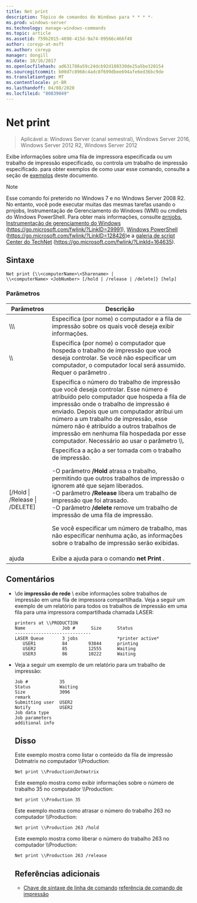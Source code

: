 ```yaml
---
title: Net print
description: Tópico de comandos do Windows para * * * *-
ms.prod: windows-server
ms.technology: manage-windows-commands
ms.topic: article
ms.assetid: f59b2015-4698-415d-9a74-09566c466f40
author: coreyp-at-msft
ms.author: coreyp
manager: dongill
ms.date: 10/16/2017
ms.openlocfilehash: ad631788a59c24dcb92d180330de25a5be320154
ms.sourcegitcommit: b00d7c8968c4adc8f699dbee694afe6ed36bc9de
ms.translationtype: MT
ms.contentlocale: pt-BR
ms.lasthandoff: 04/08/2020
ms.locfileid: "80839049"
---
```

# <a name="net-print"></a>Net print

>Aplicável a: Windows Server (canal semestral), Windows Server 2016, Windows Server 2012 R2, Windows Server 2012

Exibe informações sobre uma fila de impressora especificada ou um trabalho de impressão especificado, ou controla um trabalho de impressão especificado.
para obter exemplos de como usar esse comando, consulte a seção de [exemplos](#BKMK_examples) deste documento.
> [!NOTE]
> Esse comando foi preterido no Windows 7 e no Windows Server 2008 R2. No entanto, você pode executar muitas das mesmas tarefas usando o prnjobs, Instrumentação de Gerenciamento do Windows (WMI) ou cmdlets do Windows PowerShell. Para obter mais informações, consulte [prnjobs](prnjobs.md), [Instrumentação de gerenciamento do Windows](https://go.microsoft.com/fwlink/?LinkID=29991) (https://go.microsoft.com/fwlink/?LinkID=29991), [Windows PowerShell](https://go.microsoft.com/fwlink/?LinkID=128426) (https://go.microsoft.com/fwlink/?LinkID=128426)e a [galeria de script Center do TechNet](https://go.microsoft.com/fwlink/?LinkId=164635) (https://go.microsoft.com/fwlink/?LinkId=164635).
> ## <a name="syntax"></a>Sintaxe
> ```
> Net print {\\<computerName>\<Sharename> | 
> \\<computerName> <JobNumber> [/hold | /release | /delete]} [help]
> ```
> ### <a name="parameters"></a>Parâmetros
> 
> |               Parâmetros               |                                                                                                                                                                                                                     Descrição                                                                                                                                                                                                                      |
> |----------------------------------------|------------------------------------------------------------------------------------------------------------------------------------------------------------------------------------------------------------------------------------------------------------------------------------------------------------------------------------------------------------------------------------------------------------------------------------------------------|
> |    \\\\<computerName>\\<Sharename>     |                                                                                                                                                                            Especifica (por nome) o computador e a fila de impressão sobre os quais você deseja exibir informações.                                                                                                                                                                             |
> |           \\\\<computerName>           |                                                                                                                                 Especifica (por nome) o computador que hospeda o trabalho de impressão que você deseja controlar. Se você não especificar um computador, o computador local será assumido. Requer o parâmetro <JobNumber>.                                                                                                                                  |
> |              <JobNumber>               |                                             Especifica o número do trabalho de impressão que você deseja controlar. Esse número é atribuído pelo computador que hospeda a fila de impressão onde o trabalho de impressão é enviado. Depois que um computador atribui um número a um trabalho de impressão, esse número não é atribuído a outros trabalhos de impressão em nenhuma fila hospedada por esse computador. Necessário ao usar o parâmetro \\\\<computerName>.                                             |
> | [/Hold &#124; /Release &#124; /DELETE] | Especifica a ação a ser tomada com o trabalho de impressão.<p>-O parâmetro **/Hold** atrasa o trabalho, permitindo que outros trabalhos de impressão o ignorem até que sejam liberados.<br />-O parâmetro **/Release** libera um trabalho de impressão que foi atrasado.<br />-O parâmetro **/delete** remove um trabalho de impressão de uma fila de impressão.<p>Se você especificar um número de trabalho, mas não especificar nenhuma ação, as informações sobre o trabalho de impressão serão exibidas. |
> |                  ajuda                  |                                                                                                                                                                                                     Exibe a ajuda para o comando **net Print** .                                                                                                                                                                                                     |
> 
> ## <a name="remarks"></a>Comentários
> - \\de **impressão de rede** \\<computerName> exibe informações sobre trabalhos de impressão em uma fila de impressora compartilhada. Veja a seguir um exemplo de um relatório para todos os trabalhos de impressão em uma fila para uma impressora compartilhada chamada LASER:
>   ```
>   printers at \\PRODUCTION
>   Name              Job #      Size      Status
>   -----------------------------
>   LASER Queue       3 jobs               *printer active*
>      USER1          84        93844      printing
>      USER2          85        12555      Waiting
>      USER3          86        10222      Waiting
>   ```
> - Veja a seguir um exemplo de um relatório para um trabalho de impressão:
>   ```
>   Job #            35
>   Status           Waiting
>   Size             3096
>   remark
>   Submitting user  USER2
>   Notify           USER2
>   Job data type
>   Job parameters
>   additional info
>   ```
>   ## <a name="examples"></a><a name=BKMK_examples></a>Disso
>   Este exemplo mostra como listar o conteúdo da fila de impressão Dotmatrix no computador \\\Production:
>   ```
>   Net print \\Production\Dotmatrix 
>   ```
>   Este exemplo mostra como exibir informações sobre o número de trabalho 35 no computador \\\Production:
>   ```
>   Net print \\Production 35 
>   ```
>   Este exemplo mostra como atrasar o número do trabalho 263 no computador \\\Production:
>   ```
>   Net print \\Production 263 /hold 
>   ```
>   Este exemplo mostra como liberar o número do trabalho 263 no computador \\\Production:
>   ```
>   Net print \\Production 263 /release 
>   ```
>   ## <a name="additional-references"></a>Referências adicionais
>   - [Chave de sintaxe de linha de comando](command-line-syntax-key.md)
>   [referência de comando de impressão](print-command-reference.md)
